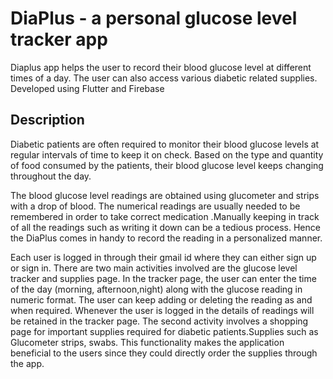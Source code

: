 # DiaPlus - a personal glucose level tracker app 

Diaplus app helps the user to record their blood glucose level at different times of a day. The user can also access various diabetic related supplies.
Developed using Flutter and Firebase


## Description

Diabetic patients are often required to monitor their blood glucose levels at regular intervals of time to keep it on check. Based on the type and quantity of food consumed by the patients, their blood glucose level keeps changing throughout the day.

 The blood glucose level readings are obtained using glucometer and strips with a drop of blood. The numerical readings are usually needed to be remembered in order to take correct medication .Manually keeping in track of all the readings such as writing it down can be a tedious process. Hence the DiaPlus comes in handy to record the reading in a personalized manner.

Each user is logged in through their gmail id where they can either sign up or sign in.
There are two main activities involved are the glucose level tracker and supplies page.
In the tracker page, the user can enter the time of the day (morning, afternoon,night) along with the glucose reading in numeric format.
The user can keep adding or deleting the reading as and when required. Whenever the user is logged in the details of readings will be retained in the tracker page.
The second activity involves a shopping page for important supplies required for diabetic patients.Supplies such as Glucometer strips, swabs. This functionality makes the application beneficial to the users since they could directly order the supplies through the app. 
